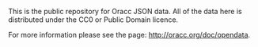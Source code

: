 This is the public repository for Oracc JSON data.  All of the data here is distributed under the CC0 or Public Domain licence.

For more information please see the page: http://oracc.org/doc/opendata.
